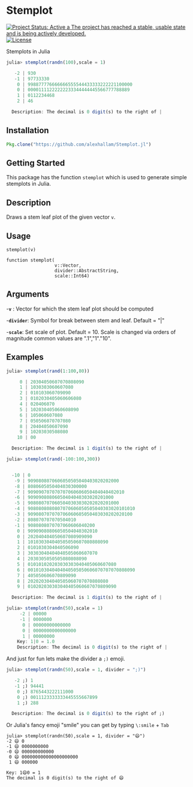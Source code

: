 Stemplot
=========

[![Project Status: Active a The project has reached a stable, usable state and is being actively developed.](http://www.repostatus.org/badges/latest/active.svg)](http://www.repostatus.org/#active)
[![License](http://img.shields.io/badge/license-MIT-brightgreen.svg?style=flat)](LICENSE.md)

Stemplots in Julia

```julia
julia> stemplot(randn(100),scale = 1)

   -2 | 930
   -1 | 97733330
    0 | 998877776666666555544433333222221100000
    0 | 00001111222222233344444445566777788889
    1 | 0112234468
    2 | 46

  Description: The decimal is 0 digit(s) to the right of |
```

Installation
------------

```julia
Pkg.clone("https://github.com/alexhallam/Stemplot.jl")
```

Getting Started
----------------

This package has the function `stemplot` which is used to generate
simple stemplots in Julia.

Description
----------------
Draws a stem leaf plot of the given vector `v`.

Usage
----------------
`stemplot(v)`

```
function stemplot(
                  v::Vector,
                  divider::AbstractString,
                  scale::Int64)
```

Arguments
----------------
-**`v`** : Vector for which the stem leaf plot should be computed

-**`divider`**: Symbol for break between stem and leaf. Default = "|"

-**`scale`**: Set scale of plot. Default = 10. Scale is changed via orders of
magnitude common values are ".1","1"."10".

Examples
----------------
```julia
julia> stemplot(rand(1:100,80))

     0 | 20304050607070808090
     1 | 1030303060607080
     2 | 010103060709090
     3 | 0102030405060606080
     4 | 020406070
     5 | 102030405060608090
     6 | 105060607080
     7 | 050506070707080
     8 | 20404050607090
     9 | 10203030508080
    10 | 00

  Description: The decimal is 1 digit(s) to the right of |
```

```julia
julia> stemplot(rand(-100:100,300))


  -10 | 0
   -9 | 9090808070606050505040403020202000
   -8 | 8080605050404030300000
   -7 | 909090707070707060606050404040402010
   -6 | 90909080806050404040303020201000
   -5 | 9080807070605040303030202020201000
   -4 | 9080808080807070606050505040303020101010
   -3 | 909080707070706060605050403030202020100
   -2 | 808070707070504010
   -1 | 9080808070707060606040200
    0 | 90909080806050504040302010
    0 | 202040404050607080909090
    1 | 101030304040505050607080808090
    2 | 0101030304040506090
    3 | 30303040404040505060607070
    4 | 2030305050505080808090
    5 | 010101020203030303040405060607080
    6 | 0010103040404040505050606070707070808090
    7 | 405050606070809090
    8 | 202020304040505060707070808080
    9 | 010202030303040405060607070809090

  Description: The decimal is 1 digit(s) to the right of |
```

```julia
julia> stemplot(randn(50),scale = 1)
     -2 | 00000
     -1 | 0000000
      0 | 00000000000000
      0 | 0000000000000000
      1 | 00000000
    Key: 1|0 = 1.0
    Description: The decimal is 0 digit(s) to the right of |
```

And just for fun lets make the divider a `;)` emoji. 

```julia
julia> stemplot(randn(50),scale = 1, divider = ";)")

   -2 ;) 1
   -1 ;) 94441
    0 ;) 8765443222111000
    0 ;) 0011123333333445555667899
    1 ;) 288

  Description: The decimal is 0 digit(s) to the right of ;)
```

Or Julia's fancy emoji "smile" you can get by typing `\:smile` + `Tab`

```
julia> stemplot(randn(50),scale = 1, divider = "😄")
-2 😄 0
-1 😄 0000000000
-0 😄 000000000000
 0 😄 000000000000000000000
 1 😄 000000

Key: 1😄0 = 1
The decimal is 0 digit(s) to the right of 😄
```

